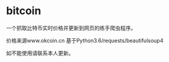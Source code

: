 # bitcoin

一个抓取比特币实时价格并更新到网页的练手爬虫程序。

价格来源www.okcoin.cn
基于Python3.6/requests/beautifulsoup4

如不能使用请联系本人更新。
